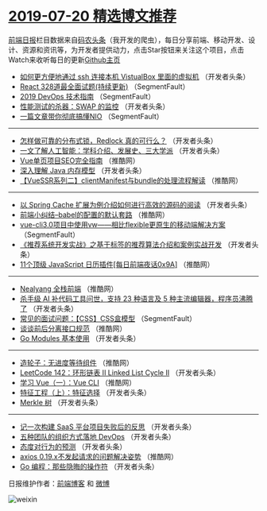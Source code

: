 # [2019-07-20 精选博文推荐](http://hao.caibaojian.com/date/2019/07/20)

[前端日报](http://caibaojian.com/c/news)栏目数据来自[码农头条](http://hao.caibaojian.com/)（我开发的爬虫），每日分享前端、移动开发、设计、资源和资讯等，为开发者提供动力，点击Star按钮来关注这个项目，点击Watch来收听每日的更新[Github主页](https://github.com/kujian/frontendDaily)
* [如何更方便地通过 ssh 连接本机 VistualBox 里面的虚拟机](http://hao.caibaojian.com/119006.html) （开发者头条）
* [React 328道最全面试题(持续更新)](http://hao.caibaojian.com/118950.html) （SegmentFault）
* [2019 DevOps 技术指南](http://hao.caibaojian.com/118952.html) （SegmentFault）
* [性能测试的杀器：SWAP 的监控](http://hao.caibaojian.com/118970.html) （开发者头条）
* [一篇文章带你彻底搞懂NIO](http://hao.caibaojian.com/118958.html) （SegmentFault）

***
* [怎样做可靠的分布式锁，Redlock 真的可行么？](http://hao.caibaojian.com/118990.html) （开发者头条）
* [一文了解人工智能：学科介绍、发展史、三大学派](http://hao.caibaojian.com/118991.html) （开发者头条）
* [Vue单页项目SEO完全指南](http://hao.caibaojian.com/119046.html) （推酷网）
* [深入理解 Java 内存模型](http://hao.caibaojian.com/118975.html) （开发者头条）
* [【VueSSR系列二】clientManifest与bundle的处理流程解读](http://hao.caibaojian.com/119028.html) （推酷网）

***
* [以 Spring Cache 扩展为例介绍如何进行高效的源码的阅读](http://hao.caibaojian.com/118978.html) （开发者头条）
* [前端小纠结&#8211;babel的配置的默认套路](http://hao.caibaojian.com/119029.html) （推酷网）
* [vue-cli3.0项目中使用vw——相比flexible更原生的移动端解决方案](http://hao.caibaojian.com/118951.html) （SegmentFault）
* [《推荐系统开发实战》之基于标签的推荐算法介绍和案例实战开发](http://hao.caibaojian.com/119012.html) （开发者头条）
* [11个顶级 JavaScript 日历插件[每日前端夜话0x9A]](http://hao.caibaojian.com/119034.html) （推酷网）

***
* [Nealyang 全栈前端](http://hao.caibaojian.com/119051.html) （推酷网）
* [杀手级 AI 补代码工具问世，支持 23 种语言及 5 种主流编辑器，程序员沸腾了](http://hao.caibaojian.com/118963.html) （开发者头条）
* [常见的面试问题：【CSS】CSS盒模型](http://hao.caibaojian.com/118953.html) （SegmentFault）
* [谈谈前后分离接口规范](http://hao.caibaojian.com/119054.html) （推酷网）
* [Go Modules 基本使用](http://hao.caibaojian.com/118964.html) （开发者头条）

***
* [造轮子：无进度等待组件](http://hao.caibaojian.com/119036.html) （推酷网）
* [LeetCode 142：环形链表 II Linked List Cycle II](http://hao.caibaojian.com/118999.html) （开发者头条）
* [学习 Vue（一）：Vue CLI](http://hao.caibaojian.com/119037.html) （推酷网）
* [特征工程（上）：特征选择](http://hao.caibaojian.com/119001.html) （开发者头条）
* [Merkle 树](http://hao.caibaojian.com/119019.html) （开发者头条）

***
* [记一次构建 SaaS 平台项目失败后的反思](http://hao.caibaojian.com/118984.html) （开发者头条）
* [五种团队的组织方式落地 DevOps](http://hao.caibaojian.com/118985.html) （开发者头条）
* [态度对行为的预测](http://hao.caibaojian.com/118988.html) （开发者头条）
* [axios 0.19.x不发起请求的问题解决姿势](http://hao.caibaojian.com/119043.html) （推酷网）
* [Go 编程：那些隐晦的操作符](http://hao.caibaojian.com/118972.html) （开发者头条）

日报维护作者：[前端博客](http://caibaojian.com/) 和 [微博](http://caibaojian.com/go/weibo)

![weixin](https://user-images.githubusercontent.com/3055447/38468989-651132ac-3b80-11e8-8e6b-15122322a9d7.png)